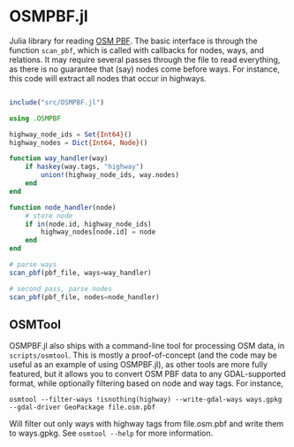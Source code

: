 # OSMPBF.jl

Julia library for reading [OSM PBF](https://wiki.openstreetmap.org/wiki/PBF_Format). The basic interface is through the function `scan_pbf`, which is called with callbacks for nodes, ways, and relations. It may require several passes through the file to read everything, as there is no guarantee that (say) nodes come before ways. For instance, this code will extract all nodes that occur in highways.

```julia

include("src/OSMPBF.jl")

using .OSMPBF

highway_node_ids = Set{Int64}()
highway_nodes = Dict{Int64, Node}()

function way_handler(way)
    if haskey(way.tags, "highway")
        union!(highway_node_ids, way.nodes)
    end
end

function node_handler(node)
    # store node
    if in(node.id, highway_node_ids)
        highway_nodes[node.id] = node
    end
end

# parse ways
scan_pbf(pbf_file, ways=way_handler)

# second pass, parse nodes
scan_pbf(pbf_file, nodes=node_handler)

```

## OSMTool

OSMPBF.jl also ships with a command-line tool for processing OSM data, in `scripts/osmtool`. This is mostly a proof-of-concept (and the code may be useful as an example of using OSMPBF.jl), as other tools are more fully featured, but it allows you to convert OSM PBF data to any GDAL-supported format, while optionally filtering based on node and way tags. For instance,

    osmtool --filter-ways !isnothing(highway) --write-gdal-ways ways.gpkg --gdal-driver GeoPackage file.osm.pbf

Will filter out only ways with highway tags from file.osm.pbf and write them to ways.gpkg. See `osmtool --help` for more information.